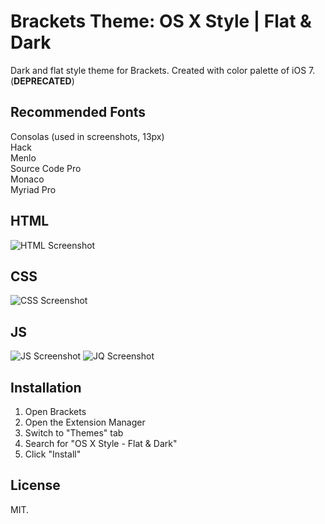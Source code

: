 # Brackets Theme: OS X Style | Flat & Dark
Dark and flat style theme for Brackets. Created with color palette of iOS 7. (**DEPRECATED**)

## Recommended Fonts
Consolas (used in screenshots, 13px) <br>
Hack <br>
Menlo <br>
Source Code Pro <br>
Monaco <br>
Myriad Pro <br>

## HTML
![HTML Screenshot](https://github.com/aydieneue/brackets-osx-flat-dark-theme/blob/master/ss/html.png)

## CSS
![CSS Screenshot](https://github.com/aydieneue/brackets-osx-flat-dark-theme/blob/master/ss/css.png)

## JS
![JS Screenshot](https://github.com/aydieneue/brackets-osx-flat-dark-theme/blob/master/ss/js.png)
![JQ Screenshot](https://github.com/aydieneue/brackets-osx-flat-dark-theme/blob/master/ss/jq.png)

## Installation
1. Open Brackets
2. Open the Extension Manager
3. Switch to "Themes" tab
4. Search for "OS X Style - Flat & Dark"
5. Click "Install"

## License
MIT.
